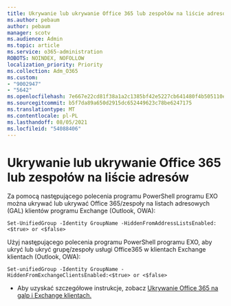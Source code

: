 ```yaml
---
title: Ukrywanie lub ukrywanie Office 365 lub zespołów na liście adresów
ms.author: pebaum
author: pebaum
manager: scotv
ms.audience: Admin
ms.topic: article
ms.service: o365-administration
ROBOTS: NOINDEX, NOFOLLOW
localization_priority: Priority
ms.collection: Adm_O365
ms.custom:
- "9002947"
- "5642"
ms.openlocfilehash: 7e667e22cd81f38a1a2c1385bf42e5227cb641480f4b505110ee7349a13f13a1
ms.sourcegitcommit: b5f7da89a650d2915dc652449623c78be6247175
ms.translationtype: MT
ms.contentlocale: pl-PL
ms.lasthandoff: 08/05/2021
ms.locfileid: "54088406"
---
```

# <a name="hide-or-un-hide-office-365-groups-or-teams-from-address-list"></a>Ukrywanie lub ukrywanie Office 365 lub zespołów na liście adresów

Za pomocą następującego polecenia programu PowerShell programu EXO można ukrywać lub ukrywać Office 365/zespoły na listach adresowych (GAL) klientów programu Exchange (Outlook, OWA):

`
    Set-UnifiedGroup -Identity GroupName -HiddenFromAddressListsEnabled:<$true> or <$false>
`

Użyj następującego polecenia programu PowerShell programu EXO, aby ukryć lub ukryć grupę/zespoły usługi Office365 w klientach Exchange klientach (Outlook, OWA):

`
    Set-unifiedGroup -Identity GroupName -HiddenFromExchangeClientsEnabled:<$true> or <$false>
`

- Aby uzyskać szczegółowe instrukcje, zobacz [Ukrywanie Office 365 na galp i Exchange klientach.](https://docs.microsoft.com/schooldatasync/hide-office-365-groups-from-the-gal)
